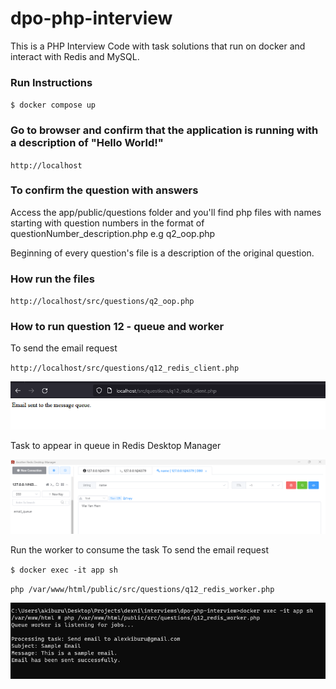 # dpo-php-interview
This is a PHP Interview Code with task solutions that run on docker and interact with Redis and MySQL.

### Run Instructions
`$ docker compose up`

### Go to browser and confirm that the application is running with a description of "Hello World!"
`http://localhost`

### To confirm the question with answers
Access the app/public/questions folder and you'll find php files with names starting with question numbers in the format of questionNumber_description.php e.g q2_oop.php

Beginning of every question's file is a description of the original question.

### How run the files
`http://localhost/src/questions/q2_oop.php`

### How to run question 12 - queue and worker
To send the email request

`http://localhost/src/questions/q12_redis_client.php`

![alt text](static/redis_producer.png)

Task to appear in queue in Redis Desktop Manager

![alt text](static/redis.png)

Run the worker to consume the task
To send the email request

`$ docker exec -it app sh`

`php /var/www/html/public/src/questions/q12_redis_worker.php`

![alt text](static/redis_consumer.png)
